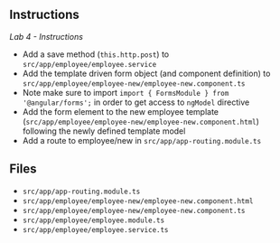 ## Instructions

*Lab 4 - Instructions*

- Add a save method (`this.http.post`) to `src/app/employee/employee.service`
- Add the template driven form object (and component definition) to `src/app/employee/employee-new/employee-new.component.ts`
 - Note make sure to import `import { FormsModule } from '@angular/forms';` in order to get access to `ngModel` directive
- Add the form element to the new employee template (`src/app/employee/employee-new/employee-new.component.html`) following the newly defined template model
- Add a route to employee/new in `src/app/app-routing.module.ts`

## Files

- `src/app/app-routing.module.ts`
- `src/app/employee/employee-new/employee-new.component.html`
- `src/app/employee/employee-new/employee-new.component.ts`
- `src/app/employee/employee.module.ts`
- `src/app/employee/employee.service.ts`

